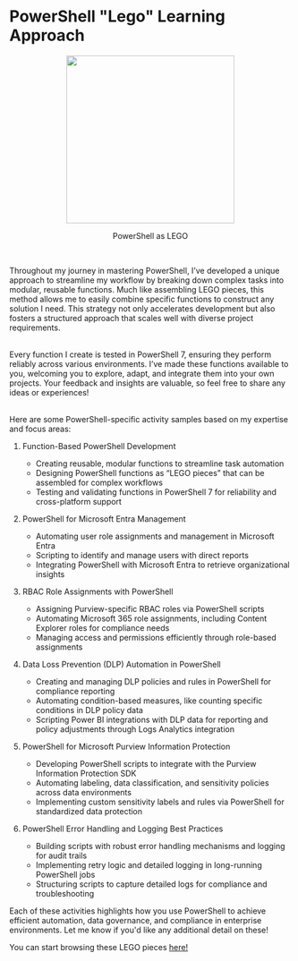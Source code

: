 # PowerShell "Lego" Learning Approach

<p align="center">
<img src="https://github.com/user-attachments/assets/a951c403-f2fa-4f3f-a4e8-2cf551f96309" width="300"></p>
<p align="center">PowerShell as LEGO</p>
<br>

Throughout my journey in mastering PowerShell, I’ve developed a unique approach to streamline my workflow by breaking down complex tasks into modular, reusable functions. Much like assembling LEGO pieces, this method allows me to easily combine specific functions to construct any solution I need. This strategy not only accelerates development but also fosters a structured approach that scales well with diverse project requirements.
<br><br>

Every function I create is tested in PowerShell 7, ensuring they perform reliably across various environments. I’ve made these functions available to you, welcoming you to explore, adapt, and integrate them into your own projects. Your feedback and insights are valuable, so feel free to share any ideas or experiences!
<br><br>

Here are some PowerShell-specific activity samples based on my expertise and focus areas:
<br>
1. Function-Based PowerShell Development
   - Creating reusable, modular functions to streamline task automation
   - Designing PowerShell functions as “LEGO pieces” that can be assembled for complex workflows
   - Testing and validating functions in PowerShell 7 for reliability and cross-platform support

2. PowerShell for Microsoft Entra Management
   - Automating user role assignments and management in Microsoft Entra
   - Scripting to identify and manage users with direct reports
   - Integrating PowerShell with Microsoft Entra to retrieve organizational insights

3. RBAC Role Assignments with PowerShell
   - Assigning Purview-specific RBAC roles via PowerShell scripts
   - Automating Microsoft 365 role assignments, including Content Explorer roles for compliance needs
   - Managing access and permissions efficiently through role-based assignments

4. Data Loss Prevention (DLP) Automation in PowerShell
   - Creating and managing DLP policies and rules in PowerShell for compliance reporting
   - Automating condition-based measures, like counting specific conditions in DLP policy data
   - Scripting Power BI integrations with DLP data for reporting and policy adjustments through Logs Analytics integration

5. PowerShell for Microsoft Purview Information Protection
   - Developing PowerShell scripts to integrate with the Purview Information Protection SDK
   - Automating labeling, data classification, and sensitivity policies across data environments
   - Implementing custom sensitivity labels and rules via PowerShell for standardized data protection

6. PowerShell Error Handling and Logging Best Practices
   - Building scripts with robust error handling mechanisms and logging for audit trails
   - Implementing retry logic and detailed logging in long-running PowerShell jobs
   - Structuring scripts to capture detailed logs for compliance and troubleshooting

Each of these activities highlights how you use PowerShell to achieve efficient automation, data governance, and compliance in enterprise environments. Let me know if you'd like any additional detail on these!
<br>

You can start browsing these LEGO pieces [here!](/Lego)
<br><br>
